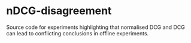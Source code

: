 # nDCG-disagreement
Source code for experiments highlighting that normalised DCG and DCG can lead to conflicting conclusions in offline experiments.
